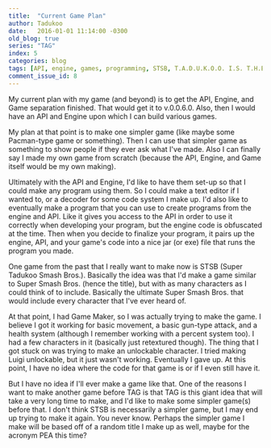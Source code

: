 ```yaml
---
title:  "Current Game Plan"
author: Tadukoo
date:   2016-01-01 11:14:00 -0300
old_blog: true
series: "TAG"
index: 5
categories: blog
tags: [API, engine, games, programming, STSB, T.A.D.U.K.O.O. I.S. T.H.E. G.R.E.A.T.E.S.T. P.E.R.S.O.N. W.H.O. E.V.E.R. L.I.V.E.D.]
comment_issue_id: 8
---
```

My current plan with my game (and beyond) is to get the API, Engine, and Game separation finished. That would get it to v.0.0.6.0. Also, then I would have an 
API and Engine upon which I can build various games.

My plan at that point is to make one simpler game (like maybe some Pacman-type game or something). Then I can use that simpler game as something to show people 
if they ever ask what I've made. Also I can finally say I made my own game from scratch (because the API, Engine, and Game itself would be my own making).

Ultimately with the API and Engine, I'd like to have them set-up so that I could make any program using them. So I could make a text editor if I wanted to, or 
a decoder for some code system I make up. I'd also like to eventually make a program that you can use to create programs from the engine and API. Like it gives 
you access to the API in order to use it correctly when developing your program, but the engine code is obfuscated at the time. Then when you decide to 
finalize your program, it pairs up the engine, API, and your game's code into a nice jar (or exe) file that runs the program you made.

One game from the past that I really want to make now is STSB (Super Tadukoo Smash Bros.). Basically the idea was that I'd make a game similar to Super Smash 
Bros. (hence the title), but with as many characters as I could think of to include. Basically the ultimate Super Smash Bros. that would include every 
character that I've ever heard of.

At that point, I had Game Maker, so I was actually trying to make the game. I believe I got it working for basic movement, a basic gun-type attack, and a 
health system (although I remember working with a percent system too). I had a few characters in it (basically just retextured though). The thing that I got 
stuck on was trying to make an unlockable character. I tried making Luigi unlockable, but it just wasn't working. Eventually I gave up. At this point, I have 
no idea where the code for that game is or if I even still have it.

But I have no idea if I'll ever make a game like that. One of the reasons I want to make another game before TAG is that TAG is this giant idea that will take 
a very long time to make, and I'd like to make some simpler game(s) before that. I don't think STSB is necessarily a simpler game, but I may end up trying to 
make it again. You never know. Perhaps the simpler game I make will be based off of a random title I make up as well, maybe for the acronym PEA this time?
